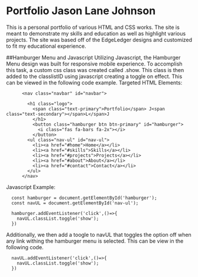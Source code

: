 # Portfolio Jason Lane Johnson
This is a personal portfolio of various HTML and CSS works.  The site is meant to demonstrate my skills and education as well as highlight various projects.  The site was based off of the EdgeLedger designs and customized to fit my educational experience.

##Hamburger Menu and Javascript
Utilizing Javascript, the Hamburger Menu design was built for responsive mobile experience.  To accomplish this task, a custom css class was created called .show.  This class is then added to the classlistID using javascript creating a toggle on effect.  This can be viewed in the following code example.
Targeted HTML Elements:
```
      <nav class="navbar" id="navbar">
        
        <h1 class="logo">
          <span class="text-primary">Portfolio</span> J<span class="text-secondary"></span>L</span>J
          </h1>
          <button class="hamburger btn btn-primary" id="hamburger">
            <i class="fas fa-bars fa-2x"></i>
          </button>
        <ul class="nav-ul" id="nav-ul">
          <li><a href="#home">Home</a></li>
          <li><a href="#skills">Skills</a></li>
          <li><a href="#projects">Projects</a></li>
          <li><a href="#about">About</a></li>
          <li><a href="#contact">Contact</a></li>
        </ul>
      </nav> 
```
Javascript Example: 
```
  const hamburger = document.getElementById('hamburger');
  const navUL = document.getElementById('nav-ul');

  hamburger.addEventListener('click',()=>{
    navUL.classList.toggle('show');
  })
``` 

  Additionally, we then add a toogle to navUL that toggles the option off when any link withing the hamburger menu is selected.  This can be view in the following code.
``` 
  navUL.addEventListener('click',()=>{
    navUL.classList.toggle('show');
  })
```
